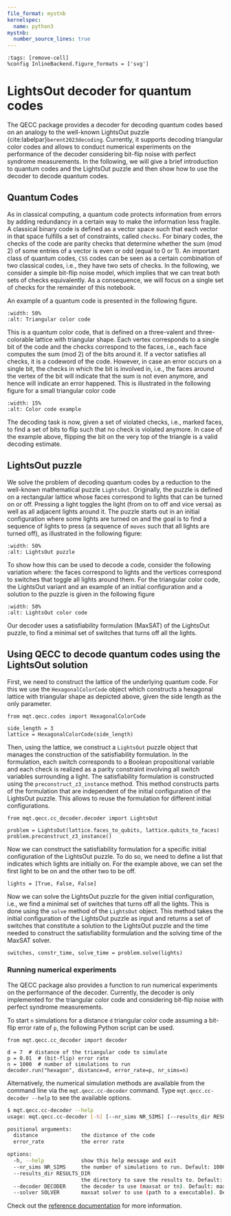 ```yaml
---
file_format: mystnb
kernelspec:
  name: python3
mystnb:
  number_source_lines: true
---
```


```{code-cell} ipython3
:tags: [remove-cell]
%config InlineBackend.figure_formats = ['svg']
```

<!-- #region -->

# LightsOut decoder for quantum codes

The QECC package provides a decoder for decoding quantum codes based on an analogy to the well-known LightsOut puzzle {cite:labelpar}`berent2023decoding`.
Currently, it supports decoding triangular color codes and allows to conduct numerical experiments on the performance of the decoder considering bit-flip noise with perfect syndrome measurements.
In the following, we will give a brief introduction to quantum codes and the LightsOut puzzle and then show how to use the decoder to decode quantum codes.

## Quantum Codes

As in classical computing, a quantum code protects information from errors by adding redundancy in a certain way to make the information less fragile. A classical binary code is defined as a vector space such that each vector in that space fulfills a set of constraints, called `checks`. For binary codes, the checks of the code are parity checks that determine whether the sum (mod 2) of some entries of a vector is even or odd (equal to 0 or 1).
An important class of quantum codes, `CSS` codes can be seen as a certain combination of two classical codes, i.e., they have two sets of checks. In the following, we consider a simple bit-flip noise model, which implies that we can treat both sets of checks equivalently. As a consequence, we will focus on a single set of checks for the remainder of this notebook.

An example of a quantum code is presented in the following figure.

```{image} images/cc.png
:width: 50%
:alt: Triangular color code
```

This is a quantum color code, that is defined on a three-valent and three-colorable lattice with triangular shape.
Each vertex corresponds to a single bit of the code and the checks correspond to the faces, i.e., each face computes the sum (mod 2) of the bits around it. If a vector satisfies all checks, it is a codeword of the code. However, in case an error occurs on a single bit, the checks in which the bit is involved in, i.e., the faces around the vertex of the bit will indicate that the sum is not even anymore, and hence will indicate an error happened. This is illustrated in the following figure for a small triangular color code

```{image} images/steane-ex.png
:width: 15%
:alt: Color code example
```

The decoding task is now, given a set of violated checks, i.e., marked faces, to find a set of bits to flip such that no check is violated anymore. In case of the example above, flipping the bit on the very top of the triangle is a valid decoding estimate.

## LightsOut puzzle

We solve the problem of decoding quantum codes by a reduction to the well-known mathematical puzzle `LightsOut`. Originally, the puzzle is defined on a rectangular lattice whose faces correspond to lights that can be turned on or off. Pressing a light toggles the light (from on to off and vice versa) as well as all adjacent lights around it. The puzzle starts out in an initial configuration where some lights are turned on and the goal is to find a sequence of lights to press (a sequence of `moves` such that all lights are turned off), as illustrated in the following figure:

```{image} images/lo.png
:width: 50%
:alt: LightsOut puzzle
```

To show how this can be used to decode a code, consider the following variation where: the faces correspond to lights and the vertices correspond to switches that toggle all lights around them. For the triangular color code, the LightsOut variant and an example of an initial configuration and a solution to the puzzle is given in the following figure

```{image} images/lights-out.png
:width: 50%
:alt: LightsOut color code
```

Our decoder uses a satisfiability formulation (MaxSAT) of the LightsOut puzzle, to find a minimal set of switches that turns off all the lights.

## Using QECC to decode quantum codes using the LightsOut solution

First, we need to construct the lattice of the underlying quantum code. For this we use the `HexagonalColorCode` object which constructs a hexagonal lattice with triangular shape as depicted above, given the side length as the only parameter.

<!-- #endregion -->

```{code-cell} ipython3
from mqt.qecc.codes import HexagonalColorCode

side_length = 3
lattice = HexagonalColorCode(side_length)
```

Then, using the lattice, we construct a `LightsOut` puzzle object that manages the construction of the satisfiability formulation.
In the formulation, each switch corresponds to a Boolean propositional variable and each check is realized as a parity constraint involving all switch variables surrounding a light.
The satisfiability formulation is constructed using the `preconstruct_z3_instance` method. This method constructs parts of the formulation that are independent of the initial configuration of the LightsOut puzzle. This allows to reuse the formulation for different initial configurations.

```{code-cell} ipython3
from mqt.qecc.cc_decoder.decoder import LightsOut

problem = LightsOut(lattice.faces_to_qubits, lattice.qubits_to_faces)
problem.preconstruct_z3_instance()
```

Now we can construct the satisfiability formulation for a specific initial configuration of the LightsOut puzzle.
To do so, we need to define a list that indicates which lights are initially on. For the example above, we can set the first light to be on and the other two to be off.

```{code-cell} ipython3
lights = [True, False, False]
```

Now we can solve the LightsOut puzzle for the given initial configuration, i.e., we find a minimal set of switches that turns off all the lights.
This is done using the `solve` method of the `LightsOut` object. This method takes the initial configuration of the LightsOut puzzle as input and returns a set of switches that constitute a solution to the LightsOut puzzle and the time needed to construct the satisfiability formulation and the solving time of the MaxSAT solver.

```{code-cell} ipython3
switches, constr_time, solve_time = problem.solve(lights)
```

<!-- #region -->

### Running numerical experiments

The QECC package also provides a function to run numerical experiments on the performance of the decoder.
Currently, the decoder is only implemented for the triangular color code and considering bit-flip noise with perfect syndrome measurements.

To start `n` simulations for a distance `d` triangular color code assuming a bit-flip error rate of `p`, the following Python script can be used.

```{code-cell} ipython33
from mqt.qecc.cc_decoder import decoder

d = 7  # distance of the triangular code to simulate
p = 0.01  # (bit-flip) error rate
n = 1000  # number of simulations to run
decoder.run("hexagon", distance=d, error_rate=p, nr_sims=n)
```

Alternatively, the numerical simulation methods are available from the command line via the `mqt.qecc.cc-decoder` command.
Type `mqt.qecc.cc-decoder --help` to see the available options.

```bash
$ mqt.qecc.cc-decoder --help
usage: mqt.qecc.cc-decoder [-h] [--nr_sims NR_SIMS] [--results_dir RESULTS_DIR] [--decoder DECODER] [--solver SOLVER] distance error_rate

positional arguments:
  distance              the distance of the code
  error_rate            the error rate

options:
  -h, --help            show this help message and exit
  --nr_sims NR_SIMS     the number of simulations to run. Default: 10000
  --results_dir RESULTS_DIR
                        the directory to save the results to. Default: ./results
  --decoder DECODER     the decoder to use (maxsat or tn). Default: maxsat
  --solver SOLVER       maxsat solver to use (path to a executable). Default: z3
```

<!-- #endregion -->

Check out the [reference documentation](#mqt.qecc.cc_decoder.decoder.LightsOut) for more information.
